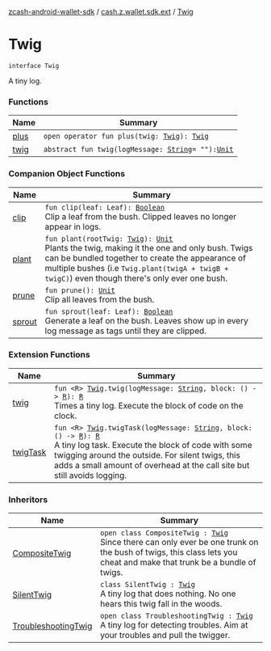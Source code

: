 [zcash-android-wallet-sdk](../../index.md) / [cash.z.wallet.sdk.ext](../index.md) / [Twig](./index.md)

# Twig

`interface Twig`

A tiny log.

### Functions

| Name | Summary |
|---|---|
| [plus](plus.md) | `open operator fun plus(twig: `[`Twig`](./index.md)`): `[`Twig`](./index.md) |
| [twig](twig.md) | `abstract fun twig(logMessage: `[`String`](https://kotlinlang.org/api/latest/jvm/stdlib/kotlin/-string/index.html)` = ""): `[`Unit`](https://kotlinlang.org/api/latest/jvm/stdlib/kotlin/-unit/index.html) |

### Companion Object Functions

| Name | Summary |
|---|---|
| [clip](clip.md) | `fun clip(leaf: Leaf): `[`Boolean`](https://kotlinlang.org/api/latest/jvm/stdlib/kotlin/-boolean/index.html)<br>Clip a leaf from the bush. Clipped leaves no longer appear in logs. |
| [plant](plant.md) | `fun plant(rootTwig: `[`Twig`](./index.md)`): `[`Unit`](https://kotlinlang.org/api/latest/jvm/stdlib/kotlin/-unit/index.html)<br>Plants the twig, making it the one and only bush. Twigs can be bundled together to create the appearance of multiple bushes (i.e `Twig.plant(twigA + twigB + twigC)`) even though there's only ever one bush. |
| [prune](prune.md) | `fun prune(): `[`Unit`](https://kotlinlang.org/api/latest/jvm/stdlib/kotlin/-unit/index.html)<br>Clip all leaves from the bush. |
| [sprout](sprout.md) | `fun sprout(leaf: Leaf): `[`Boolean`](https://kotlinlang.org/api/latest/jvm/stdlib/kotlin/-boolean/index.html)<br>Generate a leaf on the bush. Leaves show up in every log message as tags until they are clipped. |

### Extension Functions

| Name | Summary |
|---|---|
| [twig](../twig.md) | `fun <R> `[`Twig`](./index.md)`.twig(logMessage: `[`String`](https://kotlinlang.org/api/latest/jvm/stdlib/kotlin/-string/index.html)`, block: () -> `[`R`](../twig.md#R)`): `[`R`](../twig.md#R)<br>Times a tiny log. Execute the block of code on the clock. |
| [twigTask](../twig-task.md) | `fun <R> `[`Twig`](./index.md)`.twigTask(logMessage: `[`String`](https://kotlinlang.org/api/latest/jvm/stdlib/kotlin/-string/index.html)`, block: () -> `[`R`](../twig-task.md#R)`): `[`R`](../twig-task.md#R)<br>A tiny log task. Execute the block of code with some twigging around the outside. For silent twigs, this adds a small amount of overhead at the call site but still avoids logging. |

### Inheritors

| Name | Summary |
|---|---|
| [CompositeTwig](../-composite-twig/index.md) | `open class CompositeTwig : `[`Twig`](./index.md)<br>Since there can only ever be one trunk on the bush of twigs, this class lets you cheat and make that trunk be a bundle of twigs. |
| [SilentTwig](../-silent-twig/index.md) | `class SilentTwig : `[`Twig`](./index.md)<br>A tiny log that does nothing. No one hears this twig fall in the woods. |
| [TroubleshootingTwig](../-troubleshooting-twig/index.md) | `open class TroubleshootingTwig : `[`Twig`](./index.md)<br>A tiny log for detecting troubles. Aim at your troubles and pull the twigger. |
